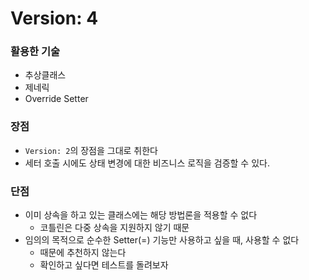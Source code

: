 # Version: 4

### 활용한 기술
* 추상클래스
* 제네릭
* Override Setter

### 장점
* `Version: 2`의 장점을 그대로 취한다
* 세터 호출 시에도 상태 변경에 대한 비즈니스 로직을 검증할 수 있다.

### 단점
* 이미 상속을 하고 있는 클래스에는 해당 방법론을 적용할 수 없다
  * 코틀린은 다중 상속을 지원하지 않기 때문
* 임의의 목적으로 순수한 Setter(=) 기능만 사용하고 싶을 때, 사용할 수 없다
  * 때문에 추천하지 않는다
  * 확인하고 싶다면 테스트를 돌려보자
